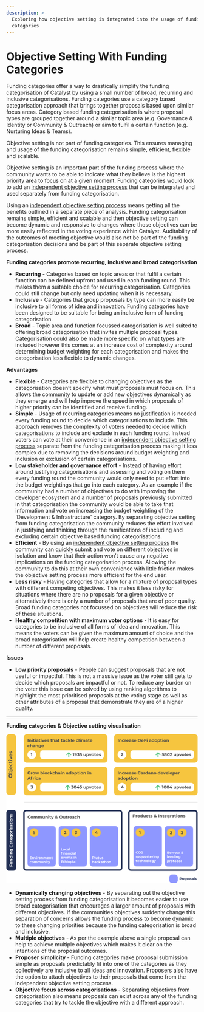 ```yaml
---
description: >-
  Exploring how objective setting is integrated into the usage of funding
  categories
---
```


# Objective Setting With Funding Categories

Funding categories offer a way to drastically simplify the funding categorisation of Catalyst by using a small number of broad, recurring and inclusive categorisations. Funding categories use a category based categorisation approach that brings together proposals based upon similar focus areas. Category based funding categorisation is where proposal types are grouped together around a similar topic area (e.g. Governance & Identity or Community & Outreach) or aim to fulfil a certain function (e.g. Nurturing Ideas & Teams).

Objective setting is not part of funding categories. This ensures managing and usage of the funding categorisation remains simple, efficient, flexible and scalable.

Objective setting is an important part of the funding process where the community wants to be able to indicate what they believe is the highest priority area to focus on at a given moment. Funding categories would look to add an [independent objective setting process](independent-objective-setting-process.md) that can be integrated and used separately from funding categorisation.

Using an [independent objective setting process](independent-objective-setting-process.md) means getting all the benefits outlined in a separate piece of analysis. Funding categorisation remains simple, efficient and scalable and then objective setting can become dynamic and responsive to changes where those objectives can be more easily reflected in the voting experience within Catalyst. Auditability of the outcomes of meeting objective would also not be part of the funding categorisation decisions and be part of this separate objective setting process.



**Funding categories promote recurring, inclusive and broad categorisation**

* **Recurring** - Categories based on topic areas or that fulfil a certain function can be defined upfront and used in each funding round. This makes them a suitable choice for recurring categorisation. Categories could still change but only need updating when it is necessary.
* **Inclusive** - Categories that group proposals by type can more easily be inclusive to all forms of idea and innovation. Funding categories have been designed to be suitable for being an inclusive form of funding categorisation.
* **Broad** - Topic area and function focussed categorisation is well suited to offering broad categorisation that invites multiple proposal types. Categorisation could also be made more specific on what types are included however this comes at an increase cost of complexity around determining budget weighting for each categorisation and makes the categorisation less flexible to dynamic changes.



**Advantages**

* **Flexible** - Categories are flexible to changing objectives as the categorisation doesn’t specify what must proposals must focus on. This allows the community to update or add new objectives dynamically as they emerge and will help improve the speed in which proposals of higher priority can be identified and receive funding.
* **Simple** - Usage of recurring categories means no justification is needed every funding round to decide which categorisations to include. This approach removes the complexity of voters needed to decide which categorisations to include and exclude in each funding round. Instead voters can vote at their convenience in an [independent objective setting process](independent-objective-setting-process.md) separate from the funding categorisation process making it less complex due to removing the decisions around budget weighting and inclusion or exclusion of certain categorisations.
* **Low stakeholder and governance effort** - Instead of having effort around justifying categorisations and assessing and voting on them every funding round the community would only need to put effort into the budget weightings that go into each category. As an example if the community had a number of objectives to do with improving the developer ecosystem and a number of proposals previously submitted in that categorisation the community would be able to take that information and vote on increasing the budget weighting of the ‘Development & Infrastructure’ category. By separating objective setting from funding categorisation the community reduces the effort involved in justifying and thinking through the ramifications of including and excluding certain objective based funding categorisations.
* **Efficient** - By using an [independent objective setting process](independent-objective-setting-process.md) the community can quickly submit and vote on different objectives in isolation and know that their action won’t cause any negative implications on the funding categorisation process. Allowing the community to do this at their own convenience with little friction makes the objective setting process more efficient for the end user.
* **Less risky** - Having categories that allow for a mixture of proposal types with different competing objectives. This makes it less risky for situations where there are no proposals for a given objective or alternatively there is only a number of proposals that are of poor quality. Broad funding categories not focussed on objectives will reduce the risk of these situations.
* **Healthy competition with maximum voter options** - It is easy for categories to be inclusive of all forms of idea and innovation. This means the voters can be given the maximum amount of choice and the broad categorisation will help create healthy competition between a number of different proposals.



**Issues**

* **Low priority proposals** - People can suggest proposals that are not useful or impactful. This is not a massive issue as the voter still gets to decide which proposals are impactful or not. To reduce any burden on the voter this issue can be solved by using ranking algorithms to highlight the most prioritised proposals at the voting stage as well as other attributes of a proposal that demonstrate they are of a higher quality.

****

**Funding categories & Objective setting visualisation**

![Independent objective setting process and funding categories](../.gitbook/assets/funding-categories-and-objectives.png)

* **Dynamically changing objectives** - By separating out the objective setting process from funding categorisation it becomes easier to use broad categorisation that encourages a larger amount of proposals with different objectives. If the communities objectives suddenly change this separation of concerns allows the funding process to become dynamic to these changing priorities because the funding categorisation is broad and inclusive.
* **Multiple objectives** - As per the example above a single proposal can help to achieve multiple objectives which makes it clear on the intentions of the proposal outcomes.
* **Proposer simplicity** - Funding categories make proposal submission simple as proposals predictably fit into one of the categories as they collectively are inclusive to all ideas and innovation. Proposers also have the option to attach objectives to their proposals that come from the independent objective setting process.
* **Objective focus across categorisations** - Separating objectives from categorisation also means proposals can exist across any of the funding categories that try to tackle the objective with a different approach.
